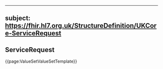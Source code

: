 
---
subject: https://fhir.hl7.org.uk/StructureDefinition/UKCore-ServiceRequest
---
## ServiceRequest

{{page:ValueSetValueSetTemplate}}
    
